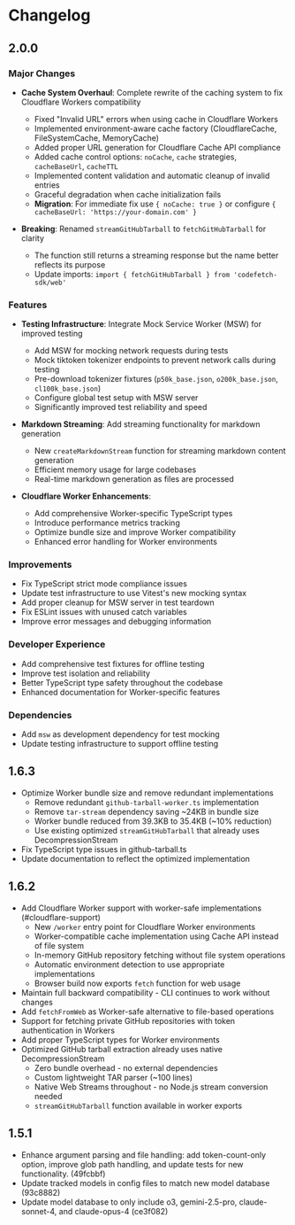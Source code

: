 # Changelog

## 2.0.0

### Major Changes

- **Cache System Overhaul**: Complete rewrite of the caching system to fix Cloudflare Workers compatibility
  - Fixed "Invalid URL" errors when using cache in Cloudflare Workers
  - Implemented environment-aware cache factory (CloudflareCache, FileSystemCache, MemoryCache)
  - Added proper URL generation for Cloudflare Cache API compliance
  - Added cache control options: `noCache`, `cache` strategies, `cacheBaseUrl`, `cacheTTL`
  - Implemented content validation and automatic cleanup of invalid entries
  - Graceful degradation when cache initialization fails
  - **Migration**: For immediate fix use `{ noCache: true }` or configure `{ cacheBaseUrl: 'https://your-domain.com' }`

- **Breaking**: Renamed `streamGitHubTarball` to `fetchGitHubTarball` for clarity
  - The function still returns a streaming response but the name better reflects its purpose
  - Update imports: `import { fetchGitHubTarball } from 'codefetch-sdk/web'`

### Features

- **Testing Infrastructure**: Integrate Mock Service Worker (MSW) for improved testing
  - Add MSW for mocking network requests during tests
  - Mock tiktoken tokenizer endpoints to prevent network calls during testing
  - Pre-download tokenizer fixtures (`p50k_base.json`, `o200k_base.json`, `cl100k_base.json`)
  - Configure global test setup with MSW server
  - Significantly improved test reliability and speed

- **Markdown Streaming**: Add streaming functionality for markdown generation
  - New `createMarkdownStream` function for streaming markdown content generation
  - Efficient memory usage for large codebases
  - Real-time markdown generation as files are processed

- **Cloudflare Worker Enhancements**: 
  - Add comprehensive Worker-specific TypeScript types
  - Introduce performance metrics tracking
  - Optimize bundle size and improve Worker compatibility
  - Enhanced error handling for Worker environments

### Improvements

- Fix TypeScript strict mode compliance issues
- Update test infrastructure to use Vitest's new mocking syntax
- Add proper cleanup for MSW server in test teardown
- Fix ESLint issues with unused catch variables
- Improve error messages and debugging information

### Developer Experience

- Add comprehensive test fixtures for offline testing
- Improve test isolation and reliability
- Better TypeScript type safety throughout the codebase
- Enhanced documentation for Worker-specific features

### Dependencies

- Add `msw` as development dependency for test mocking
- Update testing infrastructure to support offline testing

## 1.6.3

- Optimize Worker bundle size and remove redundant implementations
  - Remove redundant `github-tarball-worker.ts` implementation
  - Remove `tar-stream` dependency saving ~24KB in bundle size
  - Worker bundle reduced from 39.3KB to 35.4KB (~10% reduction)
  - Use existing optimized `streamGitHubTarball` that already uses DecompressionStream
- Fix TypeScript type issues in github-tarball.ts
- Update documentation to reflect the optimized implementation

## 1.6.2

- Add Cloudflare Worker support with worker-safe implementations (#cloudflare-support)
  - New `/worker` entry point for Cloudflare Worker environments
  - Worker-compatible cache implementation using Cache API instead of file system
  - In-memory GitHub repository fetching without file system operations
  - Automatic environment detection to use appropriate implementations
  - Browser build now exports `fetch` function for web usage
- Maintain full backward compatibility - CLI continues to work without changes
- Add `fetchFromWeb` as Worker-safe alternative to file-based operations
- Support for fetching private GitHub repositories with token authentication in Workers
- Add proper TypeScript types for Worker environments
- Optimized GitHub tarball extraction already uses native DecompressionStream
  - Zero bundle overhead - no external dependencies
  - Custom lightweight TAR parser (~100 lines)
  - Native Web Streams throughout - no Node.js stream conversion needed
  - `streamGitHubTarball` function available in worker exports

## 1.5.1

- Enhance argument parsing and file handling: add token-count-only option, improve glob path handling, and update tests for new functionality. (49fcbbf)
- Update tracked models in config files to match new model database (93c8882)
- Update model database to only include o3, gemini-2.5-pro, claude-sonnet-4, and claude-opus-4 (ce3f082) 